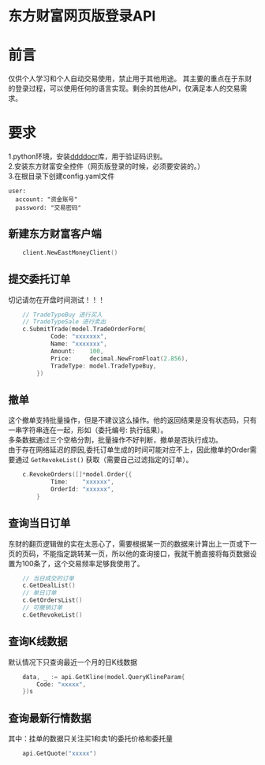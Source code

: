 # 东方财富网页版登录API
# 前言
仅供个人学习和个人自动交易使用，禁止用于其他用途。
其主要的重点在于东财的登录过程，可以使用任何的语言实现。剩余的其他API，仅满足本人的交易需求。
# 要求
1.python环境，安装[ddddocr](https://pypi.org/project/ddddocr/)库，用于验证码识别。  
2.安装东方财富安全控件（网页版登录的时候，必须要安装的。）  
3.在根目录下创建config.yaml文件  
```
user:  
  account: "资金账号"
  password: "交易密码"
```
## 新建东方财富客户端
```go
	client.NewEastMoneyClient()
```
## 提交委托订单
切记请勿在开盘时间测试！！！
```go
    // TradeTypeBuy 进行买入
    // TradeTypeSale 进行卖出
	c.SubmitTrade(model.TradeOrderForm{
			Code: "xxxxxxx",
			Name: "xxxxxxx",
			Amount:    100,
			Price:     decimal.NewFromFloat(2.856),
			TradeType: model.TradeTypeBuy,
		})
```

## 撤单
这个撤单支持批量操作，但是不建议这么操作。他的返回结果是没有状态码，只有一串字符串连在一起，形如（委托编号: 执行结果）。  
多条数据通过三个空格分割，批量操作不好判断，撤单是否执行成功。  
由于存在网络延迟的原因,委托订单生成的时间可能对应不上，因此撤单的Order需要通过 `GetRevokeList()` 获取（需要自己过滤指定的订单）。
```go
	c.RevokeOrders([]*model.Order{{
			Time:    "xxxxxx",
			OrderId: "xxxxxx",
		}
```

## 查询当日订单
东财的翻页逻辑做的实在太恶心了，需要根据某一页的数据来计算出上一页或下一页的页码，不能指定跳转某一页，所以他的查询接口，我就干脆直接将每页数据设置为100条了，这个交易频率足够我使用了。
```go
	// 当日成交的订单
	c.GetDealList()
	// 单日订单
	c.GetOrdersList()
	// 可撤销订单
	c.GetRevokeList()
```

## 查询K线数据
默认情况下只查询最近一个月的日K线数据
```go
	data, _ := api.GetKline(model.QueryKlineParam{
		Code: "xxxxx",
	})s
```

## 查询最新行情数据
其中：挂单的数据只关注买1和卖1的委托价格和委托量
```go
	api.GetQuote("xxxxx")
```


